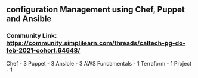 ## configuration Management using Chef, Puppet and Ansible

### Community Link: https://community.simplilearn.com/threads/caltech-pg-do-feb-2021-cohort.64648/


Chef - 3
Puppet - 3
Ansible - 3
AWS Fundamentals - 1
Terraform - 1
Project - 1


